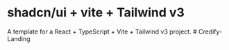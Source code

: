 # shadcn/ui + vite + Tailwind v3

A template for a React + TypeScript + Vite + Tailwind v3 project.
#   C r e d i f y - L a n d i n g  
 